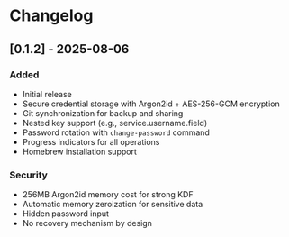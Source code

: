 # Changelog

## [0.1.2] - 2025-08-06

### Added
- Initial release
- Secure credential storage with Argon2id + AES-256-GCM encryption
- Git synchronization for backup and sharing
- Nested key support (e.g., service.username.field)
- Password rotation with `change-password` command
- Progress indicators for all operations
- Homebrew installation support

### Security
- 256MB Argon2id memory cost for strong KDF
- Automatic memory zeroization for sensitive data
- Hidden password input
- No recovery mechanism by design

